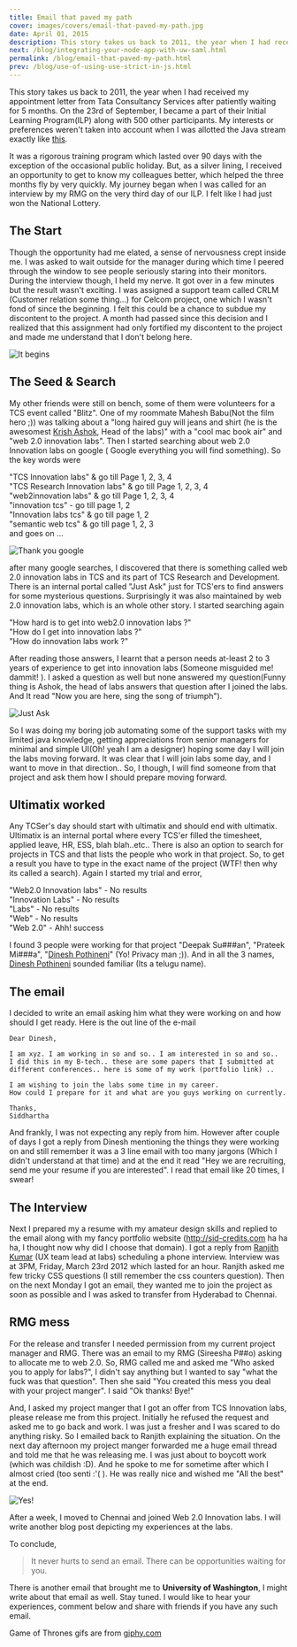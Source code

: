 ```yaml
---
title: Email that paved my path
cover: images/covers/email-that-paved-my-path.jpg
date: April 01, 2015
description: This story takes us back to 2011, the year when I had received my appointment letter from Tata Consultancy Services after patiently waiting for 5 months. On the 23rd of September, I became a part of their Initial Learning Program(ILP) along with 500 other participants...
next: /blog/integrating-your-node-app-with-uw-saml.html
permalink: /blog/email-that-paved-my-path.html
prev: /blog/use-of-using-use-strict-in-js.html
---
```


<TOC />

This story takes us back to 2011, the year when I had received my appointment letter from Tata Consultancy Services after patiently waiting for 5 months. On the 23rd of September, I became a part of their Initial Learning Program(ILP) along with 500 other participants. My interests or preferences weren't taken into account when I was allotted the Java stream exactly like <a href="https://www.youtube.com/embed/ZuU8fRrMvMo?rel=0&showinfo=0&autoplay=true" target="_blank">this</a>.

It was a rigorous training program which lasted over 90 days with the exception of the occasional public holiday. But, as a silver lining, I received an opportunity to get to know my colleagues better, which helped the three months fly by very quickly. My journey began when I was called for an interview by my RMG on the very third day of our ILP. I felt like I had just won the National Lottery.

## The Start

Though the opportunity had me elated, a sense of nervousness crept inside me. I was asked to wait outside for the manager during which time I peered through the window to see people seriously staring into their monitors. During the interview though, I held my nerve. It got over in a few minutes but the result wasn't exciting. I was assigned a support team called CRLM (Customer relation some thing...) for Celcom project, one which I wasn't fond of since the beginning. I felt this could be a chance to subdue my discontent to the project. A month had passed since this decision and I realized that this assignment had only fortified my discontent to the project and made me understand that I don't belong here.

![It begins](http://i.giphy.com/mxDZecDOOsWCA.gif#center)

## The Seed & Search

My other friends were still on bench, some of them were volunteers for a TCS event called "Blitz". One of my roommate Mahesh Babu(Not the film hero ;)) was talking about a "long haired guy will jeans and shirt (he is the awesomest <a href="https://twitter.com/krishashok" target="_blank">Krish Ashok</a>, Head of the labs)" with a "cool mac book air" and "web 2.0 innovation labs". Then I started searching about web 2.0 Innovation labs on google ( Google everything you will find something). So the key words were

"TCS Innovation labs" & go till Page 1, 2, 3, 4 <br>
"TCS Research Innovation labs" & go till Page 1, 2, 3, 4<br>
"web2innovation labs" & go till Page 1, 2, 3, 4<br>
"innovation tcs" - go till page 1, 2<br>
"Innovation labs tcs" & go till page 1, 2<br>
"semantic web tcs" & go till page 1, 2, 3 <br>
and goes on ...

![Thank you google](http://i.giphy.com/hC3SBLHOyIWGI.gif)

after many google searches, I discovered that there is something called web 2.0 innovation labs in TCS and its part of TCS Research and Development. There is an internal portal called "Just Ask" just for TCS'ers to find answers for some mysterious questions. Surprisingly it was also maintained by web 2.0 innovation labs, which is an whole other story. I started searching again

"How hard is to get into web2.0 innovation labs ?"<br>
"How do I get into innovation labs ?" <br>
"How do innovation labs work ?"<br>

After reading those answers, I learnt that a person needs at-least 2 to 3 years of experience to get into innovation labs (Someone misguided me! dammit! ). I asked a question as well but none answered my question(Funny thing is Ashok, the head of labs answers that question after I joined the labs. And It read "Now you are here, sing the song of triumph").

![Just Ask](http://4.bp.blogspot.com/-kZfjf7QLb4Y/UjbhrEVgb3I/AAAAAAAAAGE/3ok5Q0NDlMo/s1600/tcs8.JPG#left)

So I was doing my boring job automating some of the support tasks with my limited java knowledge, getting appreciations from senior managers for minimal and simple UI(Oh! yeah I am a designer) hoping some day I will join the labs moving forward. It was clear that I will join labs some day, and I want to move in that direction.. So, I though, I will find someone from that project and ask them how I should prepare moving forward.

## Ultimatix worked

Any TCSer's day should start with ultimatix and should end with ultimatix. Ultimatix is an internal portal where every TCS'er filled the timesheet, applied leave, HR, ESS, blah blah..etc.. There is also an option to search for projects in TCS and that lists the people who work in that project. So, to get a result you have to type in the exact name of the project (WTF! then why its called a search). Again I started my trial and error,

"Web2.0 Innovation labs" - No results <br>
"Innovation Labs" - No results <br>
"Labs" - No results <br>
"Web" - No results <br>
"Web 2.0" - Ahh! success

I found 3 people were working for that project "Deepak Su###an", "Prateek Mi###a", "<a href="https://twitter.com/dineshweb" target="_blank">Dinesh Pothineni</a>" (Yo! Privacy man ;)). And in all the 3 names, <a href="https://twitter.com/dineshweb" target="_blank">Dinesh Pothineni</a> sounded familiar (Its a telugu name).

## The email

I decided to write an email asking him what they were working on and how should I get ready. Here is the out line of the e-mail

```
Dear Dinesh,

I am xyz. I am working in so and so.. I am interested in so and so..
I did this in my B-tech.. these are some papers that I submitted at
different conferences.. here is some of my work (portfolio link) ..

I am wishing to join the labs some time in my career.
How could I prepare for it and what are you guys working on currently.

Thanks,
Siddhartha
```

And frankly, I was not expecting any reply from him. However after couple of days I got a reply from Dinesh mentioning the things they were working on and still remember it was a 3 line email with too many jargons (Which I didn't understand at that time) and at the end it read "Hey we are recruiting, send me your resume if you are interested". I read that email like 20 times, I swear!

## The Interview

Next I prepared my a resume with my amateur design skills and replied to the email along with my fancy portfolio website (http://sid-credits.com ha ha ha, I thought now why did I choose that domain). I got a reply from <a href="https://twitter.com/mysticpixels" target="_blank"> Ranjith Kumar</a> (UX team lead at labs) scheduling a phone interview. Interview was at 3PM, Friday, March 23rd 2012 which lasted for an hour. Ranjith asked me few tricky CSS questions (I still remember the css counters question). Then on the next Monday I got an email, they wanted me to join the project as soon as possible and I was asked to transfer from Hyderabad to Chennai.

## RMG mess

For the release and transfer I needed permission from my current project manager and RMG. There was an email to my RMG (Sireesha P##o) asking to allocate me to web 2.0. So, RMG called me and asked me "Who asked you to apply for labs?", I didn't say anything but I wanted to say "what the fuck was that question". Then she said "You created this mess you deal with your project manger". I said "Ok thanks! Bye!"

And, I asked my project manger that I got an offer from TCS Innovation labs, please release me from this project. Initially he refused the request and asked me to go back and work. I was just a fresher and I was scared to do anything risky. So I emailed back to Ranjith explaining the situation. On the next day afternoon my project manger forwarded me a huge email thread and told me that he was releasing me. I was just about to boycott work (which was childish :D). And he spoke to me for sometime after which I almost cried (too senti :'( ). He was really nice and wished me "All the best" at the end.

![Yes!](http://i.giphy.com/8g4D5X4G4IVwY.gif#center)

After a week, I moved to Chennai and joined Web 2.0 Innovation labs. I will write another blog post depicting my experiences at the labs.

To conclude,

> It never hurts to send an email. There can be opportunities waiting for you.

There is another email that brought me to **University of Washington**, I might write about that email as well. Stay tuned. I would like to hear your experiences, comment below and share with friends if you have any such email.

Game of Thrones gifs are from <a href="http://giphy.com/" target="_blank">giphy.com</a>
